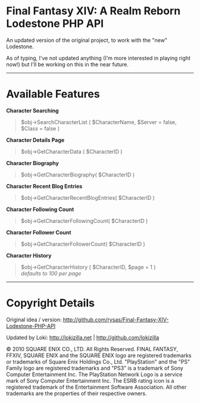 Final Fantasy XIV: A Realm Reborn Lodestone PHP API
==============================================

An updated version of the original project, to work with the "new" Lodestone.

As of typing, I've not updated anything (I'm more interested in playing right now!) but I'll be working on this in the near future.

* * *

Available Features
==============================================
**Character Searching**
>$obj->SearchCharacterList ( $CharacterName, $Server = false, $Class = false )

**Character Details Page**
>$obj->GetCharacterData ( $CharacterID )

**Character Biography**
>$obj->GetCharacterBiography( $CharacterID )

**Character Recent Blog Entries**
>$obj->GetCharacterRecentBlogEntries( $CharacterID )

**Character Following Count**
>$obj->GetCharacterFollowingCount( $CharacterID )

**Character Follower Count**
>$obj->GetCharacterFollowerCount( $CharacterID )

**Character History**
>$obj->GetCharacterHistory ( $CharacterID, $page = 1 )    
*defaults to 100 per page* 

* * *


Copyright Details
==============================================
Original idea / version: http://github.com/rysas/Final-Fantasy-XIV-Lodestone-PHP-API

Updated by Loki: http://lokizilla.net | http://github.com/lokizilla

© 2010 SQUARE ENIX CO., LTD. All Rights Reserved. FINAL FANTASY, FFXIV, SQUARE ENIX and the SQUARE ENIX logo are registered trademarks or trademarks of Square Enix Holdings Co., Ltd. "PlayStation" and the "PS" Family logo are registered trademarks and "PS3" is a trademark of Sony Computer Entertainment Inc. The PlayStation Network Logo is a service mark of Sony Computer Entertainment Inc. The ESRB rating icon is a registered trademark of the Entertainment Software Association. All other trademarks are the properties of their respective owners.
